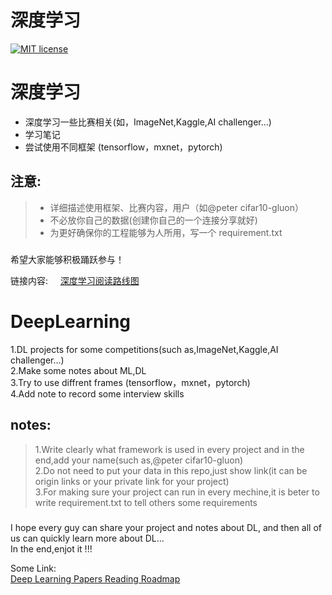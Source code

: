 # 深度学习
[![MIT license](https://img.shields.io/dub/l/vibe-d.svg)](https://github.com/PeterChenYijie/DeepLearningZeroToALL/blob/master/LICENSE)

# 深度学习

* 深度学习一些比赛相关(如，ImageNet,Kaggle,AI challenger...)    
* 学习笔记      
* 尝试使用不同框架 (tensorflow，mxnet，pytorch)         


## 注意:

> * 详细描述使用框架、比赛内容，用户（如@peter cifar10-gluon）  
> * 不必放你自己的数据(创建你自己的一个连接分享就好)                   
> * 为更好确保你的工程能够为人所用，写一个 requirement.txt 

##### 

希望大家能够积极踊跃参与！  

链接内容:    
[深度学习阅读路线图](https://github.com/songrotek/Deep-Learning-Papers-Reading-Roadmap)

# DeepLearning

1.DL projects for some competitions(such as,ImageNet,Kaggle,AI challenger...)  
2.Make some notes about ML,DL  
3.Try to use diffrent frames (tensorflow，mxnet，pytorch)  
4.Add note to record some interview skills

## notes:

> 1.Write clearly what framework is used in every project and in the end,add your name\(such as,@peter cifar10-gluon)  
> 2.Do not need to put your data in this repo,just show link\(it can be origin links or your private link for your project\)  
> 3.For making sure your project can run in every mechine,it is beter to write requirement.txt to tell others some requirements

##### 

I hope every guy can share your project and notes about DL, and then all of us can quickly learn more about DL...  
In the end,enjot it !!!  

Some Link:    
[Deep Learning Papers Reading Roadmap](https://github.com/songrotek/Deep-Learning-Papers-Reading-Roadmap)

